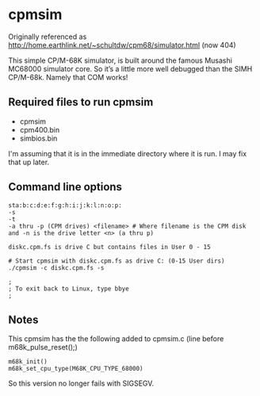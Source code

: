 # cpmsim
Originally referenced as http://home.earthlink.net/~schultdw/cpm68/simulator.html (now 404)

This simple CP/M-68K simulator, is built around the famous Musashi MC68000 simulator core.  So it’s a little more well debugged than the SIMH CP/M-68k. Namely that COM works!

## Required files to run cpmsim

- cpmsim
- cpm400.bin
- simbios.bin

I'm assuming that it is in the immediate directory where it is run. I may fix that up later.

## Command line options

```
sta:b:c:d:e:f:g:h:i:j:k:l:n:o:p:
-s
-t
-a thru -p (CPM drives) <filename> # Where filename is the CPM disk and -n is the drive letter <n> (a thru p)

diskc.cpm.fs is drive C but contains files in User 0 - 15
```

```
# Start cpmsim with diskc.cpm.fs as drive C: (0-15 User dirs)
./cpmsim -c diskc.cpm.fs -s

;
; To exit back to Linux, type bbye
;
```

## Notes

This cpmsim has the the following added to cpmsim.c (line before m68k_pulse_reset();)
```
m68k_init()
m68k_set_cpu_type(M68K_CPU_TYPE_68000)
```
So this version no longer fails with SIGSEGV.
